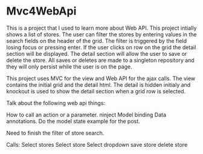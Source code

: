 Mvc4WebApi
==========

This is a project that I used to learn more about Web API. This project intially shows a list of stores. The user can filter the stores by entering values in the search fields on the header of the grid. The filter is triggered by the field losing focus or pressing enter. If the user clicks on row on the grid the detail section will be displayed. The detail section will allow the user to save or delete the store. All saves or deletes are  made to a singleton repository and they will only persist while the user is on the page.

This project uses MVC for the view and Web API for the ajax calls. The view contains the initial grid and the detail html. The detail is hidden initialy and knockout is used to show the detail section when a grid row is selected. 


Talk about the following web api things:

How to call an action or a parameter.
ninject
Model binding
Data annotations.
	Do the model state example for the post.


Need to finish the filter of store search.
 

 
 Calls:
	Select stores
	Select store
	Select dropdown
	save store
	delete store
	